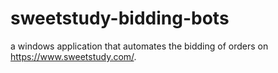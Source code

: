 # sweetstudy-bidding-bots
a windows application that automates the bidding of orders on https://www.sweetstudy.com/.
